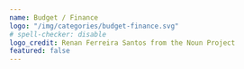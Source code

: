 ```yaml
---
name: Budget / Finance
logo: "/img/categories/budget-finance.svg"
# spell-checker: disable
logo_credit: Renan Ferreira Santos from the Noun Project
featured: false
---
```

